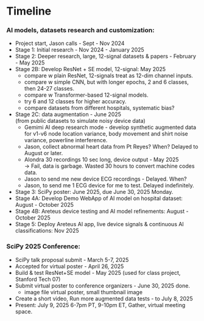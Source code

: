 # Timeline  

### AI models, datasets research and customization:  
 * Project start, Jason calls - Sept - Nov 2024
 * Stage 1: Initial research - Nov 2024 - January 2025
 * Stage 2: Deeper research, large, 12-signal datasets & papers - February - May 2025  
 * Stage 2B: Develop ResNet + SE model, 12-signal: May 2025
    - compare w plain ResNet, 12-signals treat as 12-dim channel inputs.
    - compare w simple CNN, but with longer epochs, 2 and 6 classes, then 24-27 classes.
    - compare w Transformer-based 12-signal models.
    - try 6 and 12 classes for higher accuracy.
    - compare datasets from different hospitals, systematic bias?
 * Stage 2C: data augmentation - June 2025  
   (from public datasets to simulate noisy device data)  
    - Gemimi AI deep research mode - develop synthetic augmented data for v1-v6 node location variance, body movement and shirt noise variance, powerline interference.  
    - Jason, collect abnormal heart data from Pt Reyes? When? Delayed to August or later.
    - Alondra 30 recordings 10 sec long, device output - May 2025  
      -> Fail, data is garbage. Wasted 30 hours to convert machine codes data.  
    - Jason to send me new device ECG recordings - Delayed. When?    
    - Jason, to send me 1 ECG device for me to test. Delayed indefinitely.   
 * Stage 3: SciPy poster: June 2025, due June 30, 2025 Monday.     
 * Stage 4A: Develop Demo WebApp of AI model on hospital dataset: August - October 2025
 * Stage 4B: Areteus device testing and AI model refinements: August - October 2025
 * Stage 5: Deploy Areteus AI app, live device signals & continuous AI classifications: Nov 2025 
   
### SciPy 2025 Conference:  
 * SciPy talk proposal submit - March 5-7, 2025
 * Accepted for virtual poster - April 26, 2025   
 * Build & test ResNet+SE model - May 2025
   (used for class project, Stanford Tech 07)
 * Submit virtual poster to conference organizers - June 30, 2025 done.  
    * image file virtual poster, small thumbnail image  
 * Create a short video, Run more augmented data tests - to July 8, 2025  
 * Present: July 9, 2025 6-7pm PT, 9-10pm ET, Gather, virtual meeting space.    



